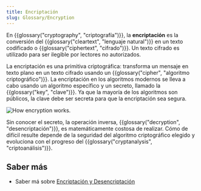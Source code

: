 ```yaml
---
title: Encriptación
slug: Glossary/Encryption
---
```


En {{glossary("cryptography", "criptografía")}}, la **encriptación** es la conversión del {{glossary("cleartext", "lenguaje natural")}} en un texto codificado o {{glossary("ciphertext", "cifrado")}}. Un texto cifrado es utilizado para ser ilegible por lectores no autorizados.

La encriptación es una primitiva criptográfica: transforma un mensaje en texto plano en un texto cifrado usando un {{glossary("cipher", "algoritmo criptográfico")}}. La encriptación en los algoritmos modernos se lleva a cabo usando un algoritmo específico y un secreto, llamado la {{glossary("key", "clave")}}. Ya que la mayoría de los algoritmos son públicos, la clave debe ser secreta para que la encriptación sea segura.

![How encryption works.](encryption.png)

Sin conocer el secreto, la operación inversa, {{glossary("decryption", "desencriptación")}}, es matemáticamente costosa de realizar. Cómo de difícil resulte depende de la seguridad del algoritmo criptográfico elegido y evoluciona con el progreso del {{glossary("cryptanalysis", "criptoanálisis")}}.

## Saber más

- Saber má sobre [Encriptación y Desencriptación](/es/docs/Archive/Security/Encriptación_y_Desencriptación)
